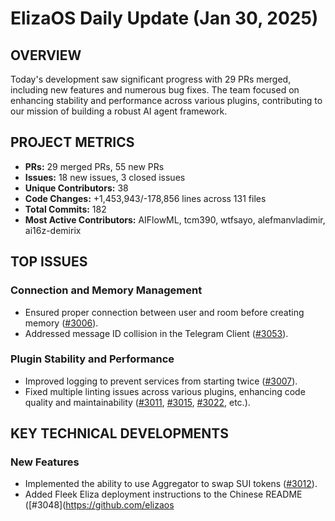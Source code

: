 # ElizaOS Daily Update (Jan 30, 2025)

## OVERVIEW 
Today's development saw significant progress with 29 PRs merged, including new features and numerous bug fixes. The team focused on enhancing stability and performance across various plugins, contributing to our mission of building a robust AI agent framework.

## PROJECT METRICS
- **PRs:** 29 merged PRs, 55 new PRs
- **Issues:** 18 new issues, 3 closed issues
- **Unique Contributors:** 38
- **Code Changes:** +1,453,943/-178,856 lines across 131 files
- **Total Commits:** 182
- **Most Active Contributors:** AIFlowML, tcm390, wtfsayo, alefmanvladimir, ai16z-demirix

## TOP ISSUES
### Connection and Memory Management
- Ensured proper connection between user and room before creating memory ([#3006](https://github.com/elizaos/eliza/issues/3006)).
- Addressed message ID collision in the Telegram Client ([#3053](https://github.com/elizaos/eliza/issues/3053)).

### Plugin Stability and Performance
- Improved logging to prevent services from starting twice ([#3007](https://github.com/elizaos/eliza/issues/3007)).
- Fixed multiple linting issues across various plugins, enhancing code quality and maintainability ([#3011](https://github.com/elizaos/eliza/issues/3011), [#3015](https://github.com/elizaos/eliza/issues/3015), [#3022](https://github.com/elizaos/eliza/issues/3022), etc.).

## KEY TECHNICAL DEVELOPMENTS
### New Features
- Implemented the ability to use Aggregator to swap SUI tokens ([#3012](https://github.com/elizaos/eliza/pull/3012)).
- Added Fleek Eliza deployment instructions to the Chinese README ([#3048](https://github.com/elizaos